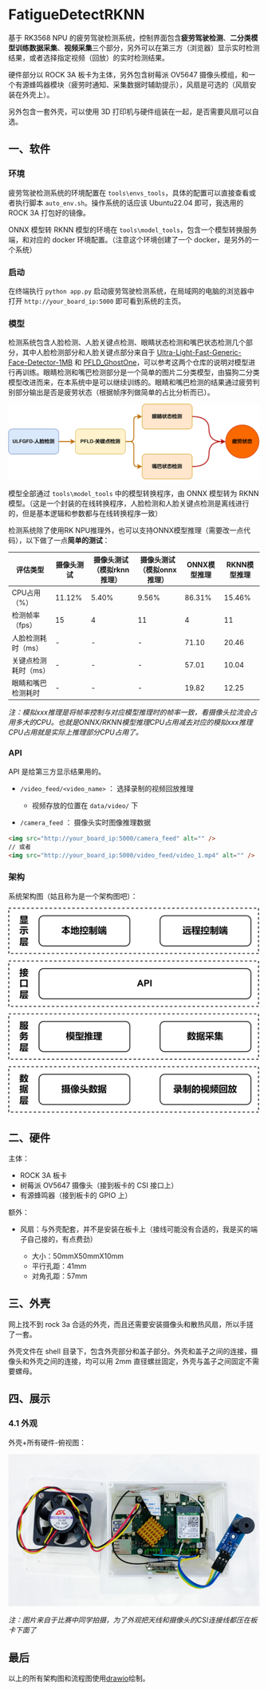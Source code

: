 # FatigueDetectRKNN

基于 RK3568 NPU 的疲劳驾驶检测系统，控制界面包含**疲劳驾驶检测**、**二分类模型训练数据采集**、**视频采集**三个部分，另外可以在第三方（浏览器）显示实时检测结果，或者选择指定视频（回放）的实时检测结果。

硬件部分以 ROCK 3A 板卡为主体，另外包含树莓派 OV5647 摄像头模组，和一个有源蜂鸣器模块（疲劳时通知、采集数据时辅助提示），风扇是可选的（风扇安装在外壳上）。

另外包含一套外壳，可以使用 3D 打印机与硬件组装在一起，是否需要风扇可以自选。

## 一、软件

### 环境

疲劳驾驶检测系统的环境配置在 `tools\envs_tools`，具体的配置可以直接查看或者执行脚本 `auto_env.sh`。操作系统的话应该 Ubuntu22.04 即可，我选用的 ROCK 3A 打包好的镜像。

ONNX 模型转 RKNN 模型的环境在 `tools\model_tools`，包含一个模型转换服务端，和对应的 docker 环境配置。（注意这个环境创建了一个 docker，是另外的一个系统）

### 启动

在终端执行 `python app.py` 启动疲劳驾驶检测系统，在局域网的电脑的浏览器中打开 `http://your_board_ip:5000` 即可看到系统的主页。

### 模型

检测系统包含人脸检测、人脸关键点检测、眼睛状态检测和嘴巴状态检测几个部分，其中人脸检测部分和人脸关键点部分来自于 [Ultra-Light-Fast-Generic-Face-Detector-1MB](https://github.com/Linzaer/Ultra-Light-Fast-Generic-Face-Detector-1MB) 和 [PFLD_GhostOne](https://github.com/AnthonyF333/PFLD_GhostOne)，可以参考这两个仓库的说明对模型进行再训练。眼睛检测和嘴巴检测部分是一个简单的图片二分类模型，由猫狗二分类模型改进而来，在本系统中是可以继续训练的。眼睛和嘴巴检测的结果通过疲劳判别部分输出是否是疲劳状态（根据帧序列做简单的占比分析而已）。

![模型流程图](https://github.com/delta1037/FatigueDetectRKNN/blob/main/images/model_arts.png)

模型全部通过 `tools\model_tools` 中的模型转换程序，由 ONNX 模型转为 RKNN 模型。（这是一个封装的在线转换程序，人脸检测和人脸关键点检测是离线进行的，但是基本逻辑和参数都与在线转换程序一致）

检测系统除了使用RK NPU推理外，也可以支持ONNX模型推理（需要改一点代码），以下做了一点**简单的测试**：

| 评估类型             | 摄像头测试 | 摄像头测试（模拟rknn推理） | 摄像头测试（模拟onnx推理） | ONNX模型推理 | RKNN模型推理 |
| -------------------- | ---------- | -------------------------- | -------------------------- | ------------ | ------------ |
| CPU占用（%）         | 11.12%     | 5.40%                      | 9.56%                      | 86.31%       | 15.46%       |
| 检测帧率（fps）      | 15         | 4                          | 11                         | 4            | 11           |
| 人脸检测耗时（ms）   | -          | -                          | -                          | 71.10        | 20.46        |
| 关键点检测耗时（ms） | -          | -                          | -                          | 57.01        | 10.04        |
| 眼睛和嘴巴检测耗时   | -          | -                          | -                          | 19.82        | 12.25        |

*注：模拟xxx推理是将帧率控制与对应模型推理时的帧率一致，看摄像头拉流会占用多大的CPU。也就是ONNX/RKNN模型推理CPU占用减去对应的模拟xxx推理CPU占用就是实际上推理部分CPU占用了。*

### API

API 是给第三方显示结果用的。

* `/video_feed/<video_name>` ： 选择录制的视频回放推理

  * 视频存放的位置在 `data/video/` 下
* `/camera_feed` ： 摄像头实时图像推理数据

```html
<img src="http://your_board_ip:5000/camera_feed" alt="" />
// 或者
<img src="http://your_board_ip:5000/video_feed/video_1.mp4" alt="" />
```

### 架构

系统架构图（姑且称为是一个架构图吧）：

![模型流程图](https://github.com/delta1037/FatigueDetectRKNN/blob/main/images/architecture.png)

## 二、硬件

主体：

* ROCK 3A 板卡
* 树莓派 OV5647 摄像头（接到板卡的 CSI 接口上）
* 有源蜂鸣器（接到板卡的 GPIO 上）

额外：

* 风扇：与外壳配套，并不是安装在板卡上（接线可能没有合适的，我是买的端子自己接的，有点费劲）

  * 大小：50mmX50mmX10mm
  * 平行孔距：41mm
  * 对角孔距：57mm

## 三、外壳

网上找不到 rock 3a 合适的外壳，而且还需要安装摄像头和散热风扇，所以手搓了一套。

外壳文件在 shell 目录下，包含外壳部分和盖子部分。外壳和盖子之间的连接，摄像头和外壳之间的连接，均可以用 2mm 直径螺丝固定，外壳与盖子之间固定不需要螺母。

## 四、展示

### 4.1 外观

外壳+所有硬件-俯视图：

![外壳+所有硬件-俯视图](https://github.com/delta1037/FatigueDetectRKNN/blob/main/images/shell_with_hardware.jpg)

*注：图片来自于比赛中同学拍摄，为了外观把天线和摄像头的CSI连接线都压在板卡下面了*

## 最后

以上的所有架构图和流程图使用[drawio](https://github.com/jgraph/drawio)绘制。